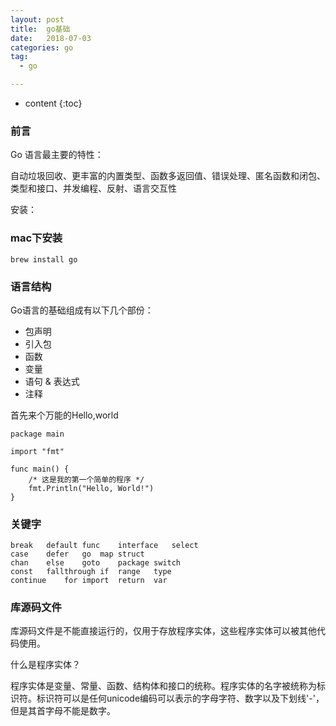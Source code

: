 ```yaml
---
layout: post
title:  go基础
date:   2018-07-03
categories: go
tag:
  - go

---
```

* content
{:toc}

### 前言

Go 语言最主要的特性：

自动垃圾回收、更丰富的内置类型、函数多返回值、错误处理、匿名函数和闭包、类型和接口、并发编程、反射、语言交互性

安装：

### mac下安装
```
brew install go
```
### 语言结构
Go语言的基础组成有以下几个部份：
+ 包声明
+ 引入包
+ 函数
+ 变量
+ 语句 & 表达式
+ 注释

首先来个万能的Hello,world

```
package main

import "fmt"

func main() {
	/* 这是我的第一个简单的程序 */
	fmt.Println("Hello, World!")
}
```

### 关键字

```
break	default	func	interface	select
case	defer	go	map	struct
chan	else	goto	package	switch
const	fallthrough	if	range	type
continue	for	import	return	var
```


### 库源码文件
库源码文件是不能直接运行的，仅用于存放程序实体，这些程序实体可以被其他代码使用。

什么是程序实体？

程序实体是变量、常量、函数、结构体和接口的统称。程序实体的名字被统称为标识符。标识符可以是任何unicode编码可以表示的字母字符、数字以及下划线'-'，但是其首字母不能是数字。
